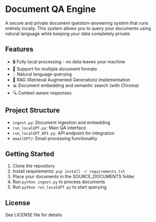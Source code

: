 # Document QA Engine

A secure and private document question-answering system that runs entirely locally. This system allows you to query your documents using natural language while keeping your data completely private.

## Features

- 🔒 Fully local processing - no data leaves your machine
- 📄 Support for multiple document formats
- 💡 Natural language querying
- 🤖 RAG (Retrieval Augmented Generation) implementation
- 📊 Document embedding and semantic search (with Chroma)
- 🔍 Context-aware responses

## Project Structure

- `ingest.py`: Document ingestion and embedding
- `run_localGPT.py`: Main QA interface
- `run_localGPT_API.py`: API endpoint for integration
- `emailGPT/`: Email processing functionality

## Getting Started

1. Clone the repository
2. Install requirements: `pip install -r requirements.txt`
3. Place your documents in the SOURCE_DOCUMENTS folder
4. Run `python ingest.py` to process documents
5. Run `python run_localGPT.py` to start querying

## License

See LICENSE file for details

